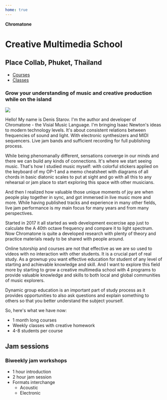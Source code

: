 ```yaml
---
home: true
---
```


<script setup>
import ClassSchedule from './classes/ClassSchedule.vue'
import ProgramsList from './programs/ProgramsList.vue'
</script>

**Chromatone**

# Creative Multimedia School

## Place Collab, Phuket, Thailand

<ProgramsList />

<ClassSchedule />

- [Courses](./courses/index)
- [Classes](./classes/index)

### Grow your understanding of music and creative production while on the island

<img class="" src="/photo.jpeg" />

Hello! My name is Denis Starov. I'm the author and developer of Chromatone - the Visial Music Language. I'm bringing Isaac Newton's ideas to modern technology levels. It's about consistent relations between frequencies of sound and light. With electronic synthesizers and MIDI sequencers. Live jam bands and sufficient recording for full publishing process.

While being phenomanally different, sensations converge in our minds and there we can build any kinds of connections. It's where we start seeing music. That's how I studied music myself: with colorful stickers applied on the keyboard of my OP-1 and a memo cheatsheet with diagrams of all chords in basic diatonic scales to put at sight and go with all this to any rehearsal or jam place to start exploring this space with other musicians.

And then I realized how valuable those unique moments of joy are when people play together in sync, and got immersed in live music more and more. While having published tracks and experience in many other fields, live jam performance is my main focus for many years and from many perspectives.

Started in 2017 it all started as web development excercise app just to calculate the A 40th octave frequency and compare it to light spectrum. Now Chromatone is quite a developed research with plenty of theory and practice materials ready to be shared with people around.

Online tutorship and courses are not that effective as we are so used to videos with no interaction with other students. It is a crucial part of real study. As a grownup you want effective education for student of any level of starting and achievable knowledge and skill. And I want to explore this field more by starting to grow a creative multimedia school with 4 programs to provide valuable knowledge and skills to both local and global communities of music explorers.

Dynamic group education is an important part of study process as it provides opportunities to also ask questions and explain something to others so that you better understand the subject yourself.

So, here's what we have now:

- 1 month long courses
- Weekly classes with creative homework
- 4-8 students per course

## Jam sessions

### Biweekly jam workshops

- 1 hour introduction
- 2 hour jam session
- Formats interchange
  - Acoustic
  - Electronic
